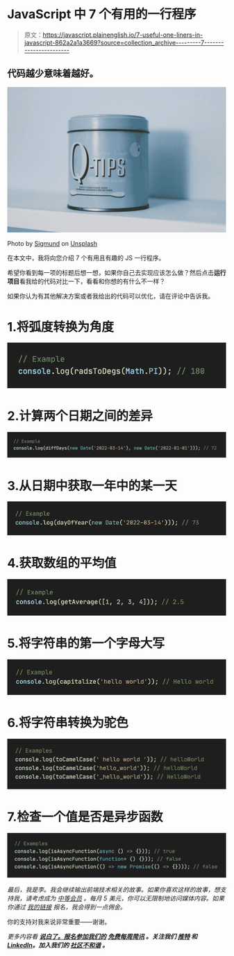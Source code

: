# JavaScript 中 7 个有用的一行程序

> 原文：<https://javascript.plainenglish.io/7-useful-one-liners-in-javascript-862a2a1a3669?source=collection_archive---------7----------------------->

## 代码越少意味着越好。

![](img/6c705a7d34473d31dea3975b8c9100ba.png)

Photo by [Sigmund](https://unsplash.com/@sigmund?utm_source=medium&utm_medium=referral) on [Unsplash](https://unsplash.com?utm_source=medium&utm_medium=referral)

在本文中，我将向您介绍 7 个有用且有趣的 JS 一行程序。

希望你看到每一项的标题后想一想，如果你自己去实现应该怎么做？然后点击**运行项目**看我给的代码对比一下，看看和你想的有什么不一样？

如果你认为有其他解决方案或者我给出的代码可以优化，请在评论中告诉我。

# 1.将弧度转换为角度

![](img/99f209523572bb1dcc27ede718a1dbb7.png)

# 2.计算两个日期之间的差异

![](img/59ed5798f109170bd8eeeecd9f8056c3.png)

# 3.从日期中获取一年中的某一天

![](img/ce0cf70991b2b3ab436dec3bb2d07bd9.png)

# 4.获取数组的平均值

![](img/9180ba4fe6ef86ebdeb6064154c0e694.png)

# 5.将字符串的第一个字母大写

![](img/e8341428257835392587a2e716aec04e.png)

# 6.将字符串转换为驼色

![](img/a0af9920bc36b59746c533da89ce3cd4.png)

# 7.检查一个值是否是异步函数

![](img/a3c396b0abd080ee5332416af0de74b5.png)

*最后，我是李。我会继续输出前端技术相关的故事。如果你喜欢这样的故事，想支持我，请考虑成为* [*中等会员*](https://medium.com/@islizeqiang/membership) *。每月 5 美元，你可以无限制地访问媒体内容。如果你通过* [*我的链接*](https://medium.com/@islizeqiang/membership) *报名，我会得到一点佣金。*

你的支持对我来说非常重要——谢谢。

*更多内容看* [***说白了。报名参加我们的***](https://plainenglish.io/) **[***免费每周简讯***](http://newsletter.plainenglish.io/) *。关注我们* [***推特***](https://twitter.com/inPlainEngHQ) *和*[***LinkedIn***](https://www.linkedin.com/company/inplainenglish/)*。加入我们的* [***社区不和谐***](https://discord.gg/GtDtUAvyhW) *。***